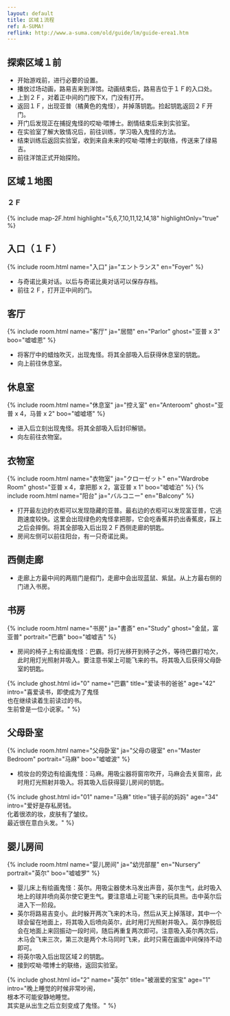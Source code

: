 ```yaml
---
layout: default
title: 区域１流程
ref: A-SUMA!
reflink: http://www.a-suma.com/old/guide/lm/guide-erea1.htm
---
```

## 探索区域１前
* 开始游戏前，进行必要的设置。
* 播放过场动画，路易吉来到洋馆。动画结束后，路易吉位于１Ｆ的入口处。
* 上到２Ｆ，对着正中间的门按下<kbd>X</kbd>，门没有打开。
* 返回１Ｆ，出现亚普（橘黄色的鬼怪），并掉落钥匙。捡起钥匙返回２Ｆ开门。
* 开门后发现正在捕捉鬼怪的哎呦·喂博士。剧情结束后来到实验室。
* 在实验室了解大致情况后，前往训练，学习吸入鬼怪的方法。
* 结束训练后返回实验室，收到来自未来的哎呦·喂博士的联络，传送来了绿易吉。
* 前往洋馆正式开始探险。

## 区域１地图
### ２Ｆ
{% include map-2F.html highlight="5,6,7,10,11,12,14,18" highlightOnly="true" %}

## 入口（１Ｆ）
{% include room.html name="入口" ja="エントランス" en="Foyer" %}

* 与奇诺比奥对话。以后与奇诺比奥对话可以保存存档。
* 前往２Ｆ，打开正中间的门。

## 客厅
{% include room.html name="客厅" ja="居間" en="Parlor" ghost="亚普 x 3" boo="嘘嘘恩" %}

* 将客厅中的蜡烛吹灭，出现鬼怪。将其全部吸入后获得休息室的钥匙。
* 向上前往休息室。

## 休息室
{% include room.html name="休息室" ja="控え室" en="Anteroom" ghost="亚普 x 4，马普 x 2" boo="嘘嘘塔" %}

* 进入后立刻出现鬼怪。将其全部吸入后封印解锁。
* 向左前往衣物室。

## 衣物室
{% include room.html name="衣物室" ja="クローゼット" en="Wardrobe Room" ghost="亚普 x 4，拿把那 x 2，富亚普 x 1" boo="嘘嘘泊" %}
{% include room.html name="阳台" ja="バルコニー" en="Balcony" %}

* 打开最左边的衣柜可以发现隐藏的亚普。最右边的衣柜可以发现富亚普，它逃跑速度较快。这里会出现绿色的鬼怪拿把那，它会吃香蕉并扔出香蕉皮，踩上之后会摔倒。将其全部吸入后出现２Ｆ西侧走廊的钥匙。
* 房间左侧可以前往阳台，有一只奇诺比奥。

## 西侧走廊
* 走廊上方最中间的两扇门是假门，走廊中会出现蓝鼠、紫鼠。从上方最右侧的门进入书房。

## 书房
{% include room.html name="书房" ja="書斎" en="Study" ghost="金鼠，富亚普" portrait="巴霸" boo="嘘嘘吉" %}

* 房间的椅子上有绘画鬼怪：巴霸。将灯光移开到椅子之外，等待巴霸打哈欠，此时用灯光照射并吸入。要注意书架上可能飞来的书。将其吸入后获得父母卧室的钥匙。

{% include ghost.html id="0" name="巴霸" title="爱读书的爸爸" age="42" intro="喜爱读书，即使成为了鬼怪<br>也在继续读着生前读过的书。<br>生前曾是一位小说家。" %}

## 父母卧室
{% include room.html name="父母卧室" ja="父母の寝室" en="Master Bedroom" portrait="马麻" boo="嘘嘘波" %}

* 梳妆台的旁边有绘画鬼怪：马麻。用吸尘器将窗帘吹开，马麻会去关窗帘，此时用灯光照射并吸入。将其吸入后获得婴儿房间的钥匙。

{% include ghost.html id="01" name="马麻" title="镜子前的妈妈" age="34" intro="爱好是存私房钱。<br>化着很浓的妆，皮肤有了皱纹。<br>最近很在意白头发。" %}

## 婴儿房间
{% include room.html name="婴儿房间" ja="幼児部屋" en="Nursery" portrait="英尔" boo="嘘嘘罗" %}

* 婴儿床上有绘画鬼怪：英尔。用吸尘器使木马发出声音，英尔生气，此时吸入地上的球并喷向英尔使它更生气。要注意墙上可能飞来的玩具熊。击中英尔后进入下一阶段。
* 英尔将路易吉变小。此时躲开两次飞来的木马，然后从天上掉落球，其中一个球会留在地面上，将其吸入后喷向英尔，此时用灯光照射并吸入。英尔挣脱后会在地面上来回振动一段时间，随后再重复两次即可。注意吸入英尔两次后，木马会飞来三次，第三次是两个木马同时飞来，此时只需在画面中间保持不动即可。
* 将英尔吸入后出现区域２的钥匙。
* 接到哎呦·喂博士的联络，返回实验室。

{% include ghost.html id="2" name="英尔" title="被溺爱的宝宝" age="1" intro="晚上睡觉的时候非常吵闹，<br>根本不可能安静地睡觉。<br>其实是从出生之后立刻变成了鬼怪。" %}